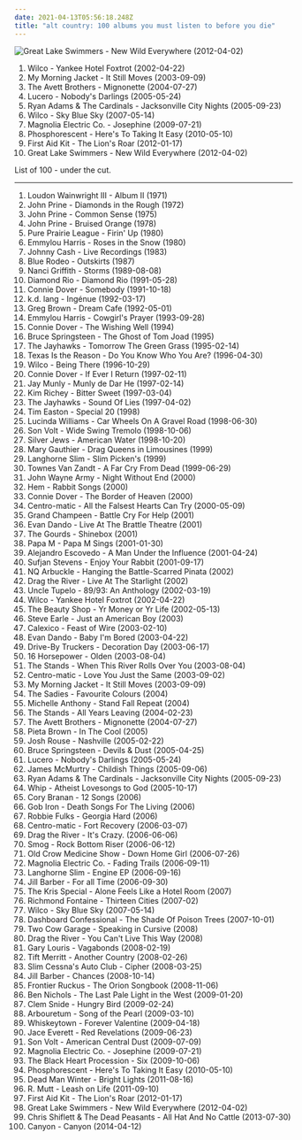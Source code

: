 ```yaml
---
date: 2021-04-13T05:56:18.248Z
title: "alt country: 100 albums you must listen to before you die"
---
```

![Great Lake Swimmers - New Wild Everywhere (2012-04-02)](http://coverartarchive.org/release/3d67f630-15d5-4a80-a6b7-fedbd85965cb/3846383791-500.jpg "Great Lake Swimmers - New Wild Everywhere (2012-04-02)")
<ol class="albums">
<li data-cover="http://coverartarchive.org/release/667f92d8-2ea5-49fd-914b-54f955622ea9/3636036495-500.jpg" data-tags="indie, alt-country" role="button">Wilco - Yankee Hotel Foxtrot (2002-04-22)</li>
<li data-cover="https://img.discogs.com/VJB1rFlOG6ZH8Uq_T0r9BxdfUTQ=/fit-in/600x595/filters:strip_icc():format(jpeg):mode_rgb():quality(90)/discogs-images/R-7107450-1433888454-3100.jpeg.jpg" data-tags="2003, rock" role="button">My Morning Jacket - It Still Moves (2003-09-09)</li>
<li data-cover="http://coverartarchive.org/release/a573d1b4-528b-479f-bdc7-47fbaecaa55a/22168138576-500.jpg" data-tags="folk" role="button">The Avett Brothers - Mignonette (2004-07-27)</li>
<li data-cover="https://img.discogs.com/cF-rcH_dZJjoANDvO30Aoad0KrM=/fit-in/600x600/filters:strip_icc():format(jpeg):mode_rgb():quality(90)/discogs-images/R-5977748-1561111193-8154.jpeg.jpg" data-tags="rock, alt-country, alt country, southern rock, memphis, emt album 2005, good album, my top albums, memphis punk, allmusicl" role="button">Lucero - Nobody's Darlings (2005-05-24)</li>
<li data-cover="http://coverartarchive.org/release/defa1d7d-348e-4398-a155-1a3229201972/15459826827-500.jpg" data-tags="rock, singer-songwriter, alt-country, ryan adams" role="button">Ryan Adams & The Cardinals - Jacksonville City Nights (2005-09-23)</li>
<li data-cover="https://img.discogs.com/5-3xRWkZEVMFuGiugonN3mHExrE=/fit-in/600x608/filters:strip_icc():format(jpeg):mode_rgb():quality(90)/discogs-images/R-1178632-1472822902-4865.jpeg.jpg" data-tags="indie" role="button">Wilco - Sky Blue Sky (2007-05-14)</li>
<li data-cover="http://coverartarchive.org/release/0df19cac-877c-4dae-9c09-83f1509ee181/21009277200-500.jpg" data-tags="indie, alt country" role="button">Magnolia Electric Co. - Josephine (2009-07-21)</li>
<li data-cover="https://img.discogs.com/l7LWi0aZ5pDiIOYrw_f7axpg3tM=/fit-in/592x600/filters:strip_icc():format(jpeg):mode_rgb():quality(90)/discogs-images/R-2259033-1288908723.jpeg.jpg" data-tags="folk" role="button">Phosphorescent - Here's To Taking It Easy (2010-05-10)</li>
<li data-cover="http://coverartarchive.org/release/dd28bdf0-4610-49ac-97db-800dcff5cca6/10744966085-500.jpg" data-tags="folk" role="button">First Aid Kit - The Lion's Roar (2012-01-17)</li>
<li data-cover="http://coverartarchive.org/release/3d67f630-15d5-4a80-a6b7-fedbd85965cb/3846383791-500.jpg" data-tags="indie, folk, alt country, remember, nettwerk records" role="button">Great Lake Swimmers - New Wild Everywhere (2012-04-02)</li>
</ol>
List of 100 - under the cut.
<!-- more -->

_________________

<ol class="albums">
<li data-cover="https://img.discogs.com/Ts9y6Sn0VUdDgU97HmHo22OjEfM=/fit-in/600x601/filters:strip_icc():format(jpeg):mode_rgb():quality(90)/discogs-images/R-1734928-1450028060-9608.jpeg.jpg" data-tags="folk, singer-songwriter" role="button">
Loudon Wainwright III - Album II (1971)
</li>
<li data-cover="http://coverartarchive.org/release/bfe6e047-1b4c-3cee-ad79-a743bc6cf804/20623901363-500.jpg" data-tags="alt-country" role="button">
John Prine - Diamonds in the Rough (1972)
</li>
<li data-cover="http://coverartarchive.org/release/64bf6170-793e-3614-8330-1d6e61576375/4202547805-500.jpg" data-tags="70s, folk, singer-songwriter, americana, alt country, the poets, the harrisburg family band, lorcas" role="button">
John Prine - Common Sense (1975)
</li>
<li data-cover="http://coverartarchive.org/release/5bb6f0bd-e15d-4865-bfb4-b8f9bde7ef8d/4490601457-500.jpg" data-tags="singer-songwriter" role="button">
John Prine - Bruised Orange (1978)
</li>
<li data-cover="http://coverartarchive.org/release/1fae5a21-2474-46fc-b523-dc01f33ec831/11550639124-500.jpg" data-tags="country, progressive rock, alt country, got it on 8 track" role="button">
Pure Prairie League - Firin' Up (1980)
</li>
<li data-cover="http://coverartarchive.org/release/88004f16-f3dc-4b1c-8743-f3e333dfa64e/4398575297-500.jpg" data-tags="country" role="button">
Emmylou Harris - Roses in the Snow (1980)
</li>
<li data-cover="https://img.discogs.com/xEC6PTp-Hk_BYcLWIkWyXTS36cE=/fit-in/300x295/filters:strip_icc():format(jpeg):mode_rgb():quality(90)/discogs-images/R-1374227-1438841855-6718.jpeg.jpg" data-tags="country, alt country, duble karisik" role="button">
Johnny Cash - Live Recordings (1983)
</li>
<li data-cover="http://coverartarchive.org/release/9b3e8c3e-5cdd-4e50-b448-fde6e05c72d3/4543193438-500.jpg" data-tags="alt country" role="button">
Blue Rodeo - Outskirts (1987)
</li>
<li data-cover="http://coverartarchive.org/release/cc981624-dbfc-427b-964f-340e8de16770/15844572766-500.jpg" data-tags="female vocalists, country" role="button">
Nanci Griffith - Storms (1989-08-08)
</li>
<li data-cover="http://coverartarchive.org/release/340d816c-16ef-4227-82db-95e4f91b3964/28736823539-500.jpg" data-tags="country" role="button">
Diamond Rio - Diamond Rio (1991-05-28)
</li>
<li data-cover="http://coverartarchive.org/release/d06fbcd0-8ee6-4d68-9a84-fd1ba3048c09/10574059188-500.jpg" data-tags="alt country" role="button">
Connie Dover - Somebody (1991-10-18)
</li>
<li data-cover="http://coverartarchive.org/release/bcea85cd-6bf6-4e35-bf57-63b24bd193e3/2686537879-500.jpg" data-tags="singer-songwriter, female vocalist, kd lang" role="button">
k.d. lang - Ingénue (1992-03-17)
</li>
<li data-cover="http://coverartarchive.org/release/41f653f9-234a-4f89-8922-f7843186db51/26864197833-500.jpg" data-tags="folk" role="button">
Greg Brown - Dream Cafe (1992-05-01)
</li>
<li data-cover="https://img.discogs.com/fyoDS43t0DpEHgGYOWdvXjj5NTU=/fit-in/551x551/filters:strip_icc():format(jpeg):mode_rgb():quality(90)/discogs-images/R-3781371-1344171603-5524.jpeg.jpg" data-tags="folk" role="button">
Emmylou Harris - Cowgirl's Prayer (1993-09-28)
</li>
<li data-cover="http://coverartarchive.org/release/226c7e34-bd9c-4acf-bcb6-0f98798fed09/10574050281-500.jpg" data-tags="alt country, quik wanted, white cliffs of, from celtic circle 2" role="button">
Connie Dover - The Wishing Well (1994)
</li>
<li data-cover="http://coverartarchive.org/release/f6403fc4-2225-41f0-b006-69461fe3d4d7/6753474012-500.jpg" data-tags="rock, singer-songwriter, 90s, folk, folk rock" role="button">
Bruce Springsteen - The Ghost of Tom Joad (1995)
</li>
<li data-cover="http://coverartarchive.org/release/b402178b-e511-4340-9002-3dc2cbe31b5b/24710309425-500.jpg" data-tags="alt-country, americana" role="button">
The Jayhawks - Tomorrow The Green Grass (1995-02-14)
</li>
<li data-cover="http://coverartarchive.org/release/a2dee556-67c1-413e-9084-b0e03ad2f648/16938821333-500.jpg" data-tags="emo" role="button">
Texas Is the Reason - Do You Know Who You Are? (1996-04-30)
</li>
<li data-cover="http://coverartarchive.org/release/d18b273a-4987-4594-a4db-419454c7e113/2013460549-500.jpg" data-tags="alt-country, 90s" role="button">
Wilco - Being There (1996-10-29)
</li>
<li data-cover="http://coverartarchive.org/release/f380beae-072c-46a8-bbf6-343ff7e321b0/10574069180-500.jpg" data-tags="alt country" role="button">
Connie Dover - If Ever I Return (1997-02-11)
</li>
<li data-cover="http://coverartarchive.org/release/7466b2ea-f91c-4ab6-9d33-89b36b35adee/26371846608-500.jpg" data-tags="americana, alt-country, indie folk, alt country, gothic country, progressive bluesgrass" role="button">
Jay Munly - Munly de Dar He (1997-02-14)
</li>
<li data-cover="https://img.discogs.com/tGN-rFhS_ryVhVjmxou3VMWJ4TY=/fit-in/600x608/filters:strip_icc():format(jpeg):mode_rgb():quality(90)/discogs-images/R-5294839-1478651175-5814.jpeg.jpg" data-tags="listenmellow" role="button">
Kim Richey - Bitter Sweet (1997-03-04)
</li>
<li data-cover="http://coverartarchive.org/release/57ae7578-e4c9-4f20-9c31-6085597843a5/16096999009-500.jpg" data-tags="americana" role="button">
The Jayhawks - Sound Of Lies (1997-04-02)
</li>
<li data-cover="http://coverartarchive.org/release/3daf501f-0d66-4018-8280-2b3c9c4b1e7d/10705290162-500.jpg" data-tags="alt country, singer songwriter, good album" role="button">
Tim Easton - Special 20 (1998)
</li>
<li data-cover="http://coverartarchive.org/release/36876f89-c7fb-4b08-87ac-8f4f82bfd02e/6139546167-500.jpg" data-tags="alt-country" role="button">
Lucinda Williams - Car Wheels On A Gravel Road (1998-06-30)
</li>
<li data-cover="http://coverartarchive.org/release/8560a8ba-59fe-4b43-855f-7061a08c95f6/5262525500-500.jpg" data-tags="americana" role="button">
Son Volt - Wide Swing Tremolo (1998-10-06)
</li>
<li data-cover="https://img.discogs.com/n0rEsIRhAgZo9rDRLCP6Y3WxgnA=/fit-in/170x170/filters:strip_icc():format(jpeg):mode_rgb():quality(90)/discogs-images/R-368162-1104497072.jpg.jpg" data-tags="indie, 90s" role="button">
Silver Jews - American Water (1998-10-20)
</li>
<li data-cover="http://coverartarchive.org/release/ba62578d-6e37-462c-99a9-561fb60b14ca/24754125331-500.jpg" data-tags="singer-songwriter, acoustic, americana" role="button">
Mary Gauthier - Drag Queens in Limousines (1999)
</li>
<li data-cover="http://coverartarchive.org/release/0ae8f529-abf4-4766-8555-c0c982e9f809/13606920230-500.jpg" data-tags="folk, singer-songwriter, americana, alt country, the poets, the harrisburg family band, lorcas" role="button">
Langhorne Slim - Slim Picken's (1999)
</li>
<li data-cover="http://coverartarchive.org/release/45d16e51-18a6-3dff-8125-b69c5e4d38ea/5058926689-500.jpg" data-tags="folk, singer-songwriter, americana, alt country, the poets, the harrisburg family band" role="button">
Townes Van Zandt - A Far Cry From Dead (1999-06-29)
</li>
<li data-cover="http://coverartarchive.org/release/d71eb27c-9d30-49ff-b3cb-a875aab29903/16196036728-500.jpg" data-tags="rockabilly, lo-fi, americana, garage, alt country, cowpunk, sleaze, insurgent country" role="button">
John Wayne Army - Night Without End (2000)
</li>
<li data-cover="https://img.discogs.com/mzrlfh0QWWb39FzQZz6tWxtTFdg=/fit-in/600x600/filters:strip_icc():format(jpeg):mode_rgb():quality(90)/discogs-images/R-958023-1177482020.jpeg.jpg" data-tags="female vocalists" role="button">
Hem - Rabbit Songs (2000)
</li>
<li data-cover="http://coverartarchive.org/release/a057fffa-6c96-467b-9c08-6563c56350f6/10574045532-500.jpg" data-tags="irish" role="button">
Connie Dover - The Border of Heaven (2000)
</li>
<li data-cover="https://img.discogs.com/ui5Ze89iJMBUJjfVrmMZh9vQS7o=/fit-in/500x500/filters:strip_icc():format(jpeg):mode_rgb():quality(90)/discogs-images/R-2003111-1257923133.jpeg.jpg" data-tags="alt country" role="button">
Centro-matic - All the Falsest Hearts Can Try (2000-05-09)
</li>
<li data-cover="http://coverartarchive.org/release/45151f8d-0f40-4af2-ad4a-f8a7bbbca12d/20034074605-500.jpg" data-tags="indie, rock, alternative, indie rock, americana, alt-country, alt country, 00s, new bands, drive-by truckers, band records" role="button">
Grand Champeen - Battle Cry For Help (2001)
</li>
<li data-cover="http://coverartarchive.org/release/7bbb9f71-b93f-4089-a1e7-2cb1422ca12c/24026767881-500.jpg" data-tags="indie, singer-songwriter, americana, mellow, alt country, the poets, the harrisburg family band, lorcas" role="button">
Evan Dando - Live At The Brattle Theatre (2001)
</li>
<li data-cover="http://coverartarchive.org/release/751d8589-cd1f-4bdb-b4c5-505d967ee074/9436028709-500.jpg" data-tags="country, americana, alt-country" role="button">
The Gourds - Shinebox (2001)
</li>
<li data-cover="https://img.discogs.com/Ai_QvcFk56yB1czGmriOvA2BIm8=/fit-in/600x600/filters:strip_icc():format(jpeg):mode_rgb():quality(90)/discogs-images/R-788865-1335694703.jpeg.jpg" data-tags="alternative country" role="button">
Papa M - Papa M Sings (2001-01-30)
</li>
<li data-cover="http://coverartarchive.org/release/0a805b94-52b6-4c74-8eff-744d213f9d2e/23131353441-500.jpg" data-tags="rock, singer-songwriter, americana" role="button">
Alejandro Escovedo - A Man Under the Influence (2001-04-24)
</li>
<li data-cover="http://coverartarchive.org/release/dab7d7c9-2830-4acc-9534-72dbf1f022eb/2655230441-500.jpg" data-tags="electronic" role="button">
Sufjan Stevens - Enjoy Your Rabbit (2001-09-17)
</li>
<li data-cover="https://img.discogs.com/h0G57DVShElfCApQzRQppn0DpDo=/fit-in/400x400/filters:strip_icc():format(jpeg):mode_rgb():quality(90)/discogs-images/R-1683551-1236686839.jpeg.jpg" data-tags="alt country" role="button">
NQ Arbuckle - Hanging the Battle-Scarred Pinata (2002)
</li>
<li data-cover="https://img.discogs.com/P_vH3HmenRo7qYUmVfqmjjOMyWw=/fit-in/200x200/filters:strip_icc():format(jpeg):mode_rgb():quality(90)/discogs-images/R-4607714-1369782438-7689.jpeg.jpg" data-tags="alt-country, live, alt country, colorado, allmusicd" role="button">
Drag the River - Live At The Starlight (2002)
</li>
<li data-cover="http://coverartarchive.org/release/7526f28a-fd50-46b5-8913-7b4b0c337ba7/4138111728-500.jpg" data-tags="country, alt country" role="button">
Uncle Tupelo - 89/93: An Anthology (2002-03-19)
</li>
<li data-cover="http://coverartarchive.org/release/667f92d8-2ea5-49fd-914b-54f955622ea9/3636036495-500.jpg" data-tags="indie, alt-country" role="button">
Wilco - Yankee Hotel Foxtrot (2002-04-22)
</li>
<li data-cover="https://img.discogs.com/k7XG-KXrwb5mcSzg6HRO4-Dj_pE=/fit-in/600x590/filters:strip_icc():format(jpeg):mode_rgb():quality(90)/discogs-images/R-4278338-1469722738-7823.jpeg.jpg" data-tags="alt country, acoustic punk rock" role="button">
The Beauty Shop - Yr Money or Yr Life (2002-05-13)
</li>
<li data-cover="http://coverartarchive.org/release/a3c13a41-d38a-4139-8a0d-dcb9224ac57e/18412098414-500.jpg" data-tags="country, folk, singer-songwriter, americana, alt-country, political, alt country, 2000s, killforpeace, the poets, the harrisburg family band" role="button">
Steve Earle - Just an American Boy (2003)
</li>
<li data-cover="http://coverartarchive.org/release/1d22deda-5427-4b32-83c3-d36a369c2070/15971902789-500.jpg" data-tags="americana" role="button">
Calexico - Feast of Wire (2003-02-10)
</li>
<li data-cover="http://coverartarchive.org/release/aa51c84c-d61f-37e3-b285-241a2a89a4bd/15549971613-500.jpg" data-tags="folk" role="button">
Evan Dando - Baby I'm Bored (2003-04-22)
</li>
<li data-cover="http://coverartarchive.org/release/15f53c91-d9c0-40b0-920f-cc62cdfb63eb/15448153144-500.jpg" data-tags="southern rock, alt-country" role="button">
Drive-By Truckers - Decoration Day (2003-06-17)
</li>
<li data-cover="http://coverartarchive.org/release/d636f961-13b9-35a7-834b-52431d503892/1966538853-500.jpg" data-tags="alt-country, post-punk" role="button">
16 Horsepower - Olden (2003-08-04)
</li>
<li data-cover="https://img.discogs.com/ZvtOFrDrTzxj6A3zW6eFwrRh_nM=/fit-in/600x465/filters:strip_icc():format(jpeg):mode_rgb():quality(90)/discogs-images/R-1192051-1558194527-8215.mpo.jpg" data-tags="indie, uk, alt country, liverpool, the stands, howie payne, howard eliott payne" role="button">
The Stands - When This River Rolls Over You (2003-08-04)
</li>
<li data-cover="http://coverartarchive.org/release/9d881edb-525b-338e-8ac3-f676ae62a0bd/18894776797-500.jpg" data-tags="americana, alt-country, alt country, apricot, centro fuzz, new americana, american indie, the dc - 00s, b2003, the poets, alt-cr, the harrisburg family band" role="button">
Centro-matic - Love You Just the Same (2003-09-02)
</li>
<li data-cover="https://img.discogs.com/VJB1rFlOG6ZH8Uq_T0r9BxdfUTQ=/fit-in/600x595/filters:strip_icc():format(jpeg):mode_rgb():quality(90)/discogs-images/R-7107450-1433888454-3100.jpeg.jpg" data-tags="2003, rock" role="button">
My Morning Jacket - It Still Moves (2003-09-09)
</li>
<li data-cover="http://coverartarchive.org/release/c4754ba5-6ebe-49ac-8864-a016dfbb1aa7/22020134807-500.jpg" data-tags="canadian, psychedelic, alt-country" role="button">
The Sadies - Favourite Colours (2004)
</li>
<li data-cover="http://coverartarchive.org/release/684784f5-2572-4b66-a8b0-09cc650cc8b0/24771348197-500.jpg" data-tags="indie pop, singer-songwriter, americana, alt country, female artists, roots rock" role="button">
Michelle Anthony - Stand Fall Repeat (2004)
</li>
<li data-cover="https://img.discogs.com/Ll4UmHzi8za-g1vIYRxqR4pnTTY=/fit-in/600x586/filters:strip_icc():format(jpeg):mode_rgb():quality(90)/discogs-images/R-509839-1605614053-3155.jpeg.jpg" data-tags="indie, liverpool" role="button">
The Stands - All Years Leaving (2004-02-23)
</li>
<li data-cover="http://coverartarchive.org/release/a573d1b4-528b-479f-bdc7-47fbaecaa55a/22168138576-500.jpg" data-tags="folk" role="button">
The Avett Brothers - Mignonette (2004-07-27)
</li>
<li data-cover="https://img.discogs.com/1M-d1xk5PA1Gi9FXykK_zeHolUo=/fit-in/546x549/filters:strip_icc():format(jpeg):mode_rgb():quality(90)/discogs-images/R-491879-1286969447.jpeg.jpg" data-tags="female vocalists, singer-songwriter" role="button">
Pieta Brown - In The Cool (2005)
</li>
<li data-cover="http://coverartarchive.org/release/a6d8c013-997d-4858-8d87-00f823b49771/19888930029-500.jpg" data-tags="singer-songwriter" role="button">
Josh Rouse - Nashville (2005-02-22)
</li>
<li data-cover="http://coverartarchive.org/release/dd145ca9-034b-4c1f-b743-507267b1b85e/23678926503-500.jpg" data-tags="rock, singer-songwriter" role="button">
Bruce Springsteen - Devils & Dust (2005-04-25)
</li>
<li data-cover="https://img.discogs.com/cF-rcH_dZJjoANDvO30Aoad0KrM=/fit-in/600x600/filters:strip_icc():format(jpeg):mode_rgb():quality(90)/discogs-images/R-5977748-1561111193-8154.jpeg.jpg" data-tags="rock, alt-country, alt country, southern rock, memphis, emt album 2005, good album, my top albums, memphis punk, allmusicl" role="button">
Lucero - Nobody's Darlings (2005-05-24)
</li>
<li data-cover="https://img.discogs.com/7GgSkS-kefa3tjaalvpL_ltclqY=/fit-in/300x300/filters:strip_icc():format(jpeg):mode_rgb():quality(90)/discogs-images/R-3573831-1335818875.jpeg.jpg" data-tags="singer-songwriter, country, alt-country" role="button">
James McMurtry - Childish Things (2005-09-06)
</li>
<li data-cover="http://coverartarchive.org/release/defa1d7d-348e-4398-a155-1a3229201972/15459826827-500.jpg" data-tags="rock, singer-songwriter, alt-country, ryan adams" role="button">
Ryan Adams & The Cardinals - Jacksonville City Nights (2005-09-23)
</li>
<li data-cover="https://img.discogs.com/qM2JzhjRM2dIC7Oj22yYLS3oLCo=/fit-in/600x533/filters:strip_icc():format(jpeg):mode_rgb():quality(90)/discogs-images/R-611529-1541683604-9723.jpeg.jpg" data-tags="alt country, check later" role="button">
Whip - Atheist Lovesongs to God (2005-10-17)
</li>
<li data-cover="https://img.discogs.com/fxk4j1k-ofkUfAvw7C6r7Rc6J0c=/fit-in/425x425/filters:strip_icc():format(jpeg):mode_rgb():quality(90)/discogs-images/R-6247724-1414700393-9129.jpeg.jpg" data-tags="alternative country, memphis" role="button">
Cory Branan - 12 Songs (2006)
</li>
<li data-cover="http://coverartarchive.org/release/9920801d-9554-4484-83ec-d98351651597/10720301779-500.jpg" data-tags="alt-cr" role="button">
Gob Iron - Death Songs For The Living (2006)
</li>
<li data-cover="http://coverartarchive.org/release/528c9a68-b509-47e5-aeee-abb9525a732d/7120805188-500.jpg" data-tags="country, alternative country" role="button">
Robbie Fulks - Georgia Hard (2006)
</li>
<li data-cover="http://coverartarchive.org/release/ad3bdaf3-12bb-4ba5-b48b-41848c9d7598/28249558241-500.jpg" data-tags="rock, americana, alt-country, alt country, the harrisburg family band, band records" role="button">
Centro-matic - Fort Recovery (2006-03-07)
</li>
<li data-cover="https://img.discogs.com/9PciA1TRn9xh9a9lBOI0bnvtD8M=/fit-in/600x600/filters:strip_icc():format(jpeg):mode_rgb():quality(90)/discogs-images/R-3454088-1531958124-7354.jpeg.jpg" data-tags="pedal steel, 8 out of 10" role="button">
Drag the River - It's Crazy. (2006-06-06)
</li>
<li data-cover="https://img.discogs.com/lB3Ai7YX6CV320MJMzzH0aIFqRw=/fit-in/600x528/filters:strip_icc():format(jpeg):mode_rgb():quality(90)/discogs-images/R-1960491-1255146242.jpeg.jpg" data-tags="alt country, austin, loving-melancholy-sweet" role="button">
Smog - Rock Bottom Riser (2006-06-12)
</li>
<li data-cover="http://coverartarchive.org/release/857f89b3-6573-4d61-becf-237874914397/4113163039-500.jpg" data-tags="american roots" role="button">
Old Crow Medicine Show - Down Home Girl (2006-07-26)
</li>
<li data-cover="https://img.discogs.com/Y7f1_Rw6oY7uLi7SFUEiP83VYJA=/fit-in/500x500/filters:strip_icc():format(jpeg):mode_rgb():quality(90)/discogs-images/R-776138-1576587513-7678.jpeg.jpg" data-tags="folk, americana, 00s, folk-country" role="button">
Magnolia Electric Co. - Fading Trails (2006-09-11)
</li>
<li data-cover="http://coverartarchive.org/release/ae3d6172-0916-44c7-9197-a357f276196f/11742130167-500.jpg" data-tags="alt country, emusic" role="button">
Langhorne Slim - Engine EP (2006-09-16)
</li>
<li data-cover="http://coverartarchive.org/release/415e9858-4778-4e59-b425-f3ef49a53969/17545285494-500.jpg" data-tags="female vocalists, canadian" role="button">
Jill Barber - For all Time (2006-09-30)
</li>
<li data-cover="https://via.placeholder.com/450" data-tags="alt country" role="button">
The Kris Special - Alone Feels Like a Hotel Room (2007)
</li>
<li data-cover="https://img.discogs.com/O55sVATz4rN_J3xarQKi6d2Xwo4=/fit-in/600x589/filters:strip_icc():format(jpeg):mode_rgb():quality(90)/discogs-images/R-1636135-1490076964-8196.jpeg.jpg" data-tags="alt-country" role="button">
Richmond Fontaine - Thirteen Cities (2007-02)
</li>
<li data-cover="https://img.discogs.com/5-3xRWkZEVMFuGiugonN3mHExrE=/fit-in/600x608/filters:strip_icc():format(jpeg):mode_rgb():quality(90)/discogs-images/R-1178632-1472822902-4865.jpeg.jpg" data-tags="indie" role="button">
Wilco - Sky Blue Sky (2007-05-14)
</li>
<li data-cover="https://img.discogs.com/WOF7raIoLouZaJKqPANneAjx6o8=/fit-in/500x500/filters:strip_icc():format(jpeg):mode_rgb():quality(90)/discogs-images/R-3999652-1351882712-6546.jpeg.jpg" data-tags="acoustic" role="button">
Dashboard Confessional - The Shade Of Poison Trees (2007-10-01)
</li>
<li data-cover="https://img.discogs.com/O0uPhF6iQLMTbEv3yCqO12zosNY=/fit-in/300x300/filters:strip_icc():format(jpeg):mode_rgb():quality(90)/discogs-images/R-2900172-1306342981.jpeg.jpg" data-tags="alt-country, southern rock" role="button">
Two Cow Garage - Speaking in Cursive (2008)
</li>
<li data-cover="https://img.discogs.com/kZSVPN1P9lDEAwtamlRxpLyG5hs=/fit-in/300x300/filters:strip_icc():format(jpeg):mode_rgb():quality(90)/discogs-images/R-2238494-1271625663.jpeg.jpg" data-tags="country, americana, alt-country, colorado" role="button">
Drag the River - You Can't Live This Way (2008)
</li>
<li data-cover="http://coverartarchive.org/release/29e1adee-eb33-4668-b995-42a8c2161202/22038098400-500.jpg" data-tags="alt country, 00s" role="button">
Gary Louris - Vagabonds (2008-02-19)
</li>
<li data-cover="http://coverartarchive.org/release/3535eae4-1447-4f66-af70-1ef173837db5/16252640451-500.jpg" data-tags="country, alt-country" role="button">
Tift Merritt - Another Country (2008-02-26)
</li>
<li data-cover="http://coverartarchive.org/release/e0655004-230d-4448-b261-57e8d519b421/16226403581-500.jpg" data-tags="alternative, americana, alt-country, alt country" role="button">
Slim Cessna's Auto Club - Cipher (2008-03-25)
</li>
<li data-cover="https://img.discogs.com/kP8r0DGlfsLTy9FE04lS7pLdCXo=/fit-in/600x526/filters:strip_icc():format(jpeg):mode_rgb():quality(90)/discogs-images/R-2466582-1378665989-3391.jpeg.jpg" data-tags="female vocalists" role="button">
Jill Barber - Chances (2008-10-14)
</li>
<li data-cover="https://img.discogs.com/TUfQkERJ6yvV0v9O8vvnzpufOoI=/fit-in/600x533/filters:strip_icc():format(jpeg):mode_rgb():quality(90)/discogs-images/R-9215263-1476804459-3464.jpeg.jpg" data-tags="folk, alt-country, 00s" role="button">
Frontier Ruckus - The Orion Songbook (2008-11-06)
</li>
<li data-cover="http://coverartarchive.org/release/3ebc7ec9-f9d1-4597-9d84-e1aaf6769241/12532860738-500.jpg" data-tags="rock, country, alternative, folk, alt country, boners, 10 out of 10, alt-cr" role="button">
Ben Nichols - The Last Pale Light in the West (2009-01-20)
</li>
<li data-cover="https://img.discogs.com/Je95mkzGpZm9Fgz5a3Lqae-XVU4=/fit-in/472x474/filters:strip_icc():format(jpeg):mode_rgb():quality(90)/discogs-images/R-1756909-1241368042.jpeg.jpg" data-tags="indie, alternative, alt-country, alt country, 00s, rem, drive-by truckers, allmusicc, band records" role="button">
Clem Snide - Hungry Bird (2009-02-24)
</li>
<li data-cover="http://coverartarchive.org/release/9360a785-a51a-460c-a00a-e9c1d8939c84/3946906870-500.jpg" data-tags="alternative, alt country, country rock, alternative country, 00s, apricot, rustic, american indie, drive-by truckers, band records, chaser iii" role="button">
Arbouretum - Song of the Pearl (2009-03-10)
</li>
<li data-cover="https://img.discogs.com/w0G-mexekfXK-8Rwtro-pxh3BCs=/fit-in/600x600/filters:strip_icc():format(jpeg):mode_rgb():quality(90)/discogs-images/R-1741571-1525548593-2271.jpeg.jpg" data-tags="alternative, alternative rock, americana, 90s, male vocalists, alt country, alt rock" role="button">
Whiskeytown - Forever Valentine (2009-04-18)
</li>
<li data-cover="http://coverartarchive.org/release/35d8d5a1-b2c4-4a68-8325-3279c6c11f65/17653240314-500.jpg" data-tags="jace everett" role="button">
Jace Everett - Red Revelations (2009-06-23)
</li>
<li data-cover="https://img.discogs.com/mbMhh10eVtNzKKIUzf8ceWzs7oo=/fit-in/600x552/filters:strip_icc():format(jpeg):mode_rgb():quality(90)/discogs-images/R-3288267-1512563311-7222.jpeg.jpg" data-tags="americana" role="button">
Son Volt - American Central Dust (2009-07-09)
</li>
<li data-cover="http://coverartarchive.org/release/0df19cac-877c-4dae-9c09-83f1509ee181/21009277200-500.jpg" data-tags="indie, alt country" role="button">
Magnolia Electric Co. - Josephine (2009-07-21)
</li>
<li data-cover="https://img.discogs.com/qr4MmU4OCmRL8ae-TPhSuxR6Vkg=/fit-in/400x400/filters:strip_icc():format(jpeg):mode_rgb():quality(90)/discogs-images/R-1957537-1269820645.jpeg.jpg" data-tags="alternative, folk, blues, american, alt country, san diego, folk-blues, music i tried but didnt like" role="button">
The Black Heart Procession - Six (2009-10-06)
</li>
<li data-cover="https://img.discogs.com/l7LWi0aZ5pDiIOYrw_f7axpg3tM=/fit-in/592x600/filters:strip_icc():format(jpeg):mode_rgb():quality(90)/discogs-images/R-2259033-1288908723.jpeg.jpg" data-tags="folk" role="button">
Phosphorescent - Here's To Taking It Easy (2010-05-10)
</li>
<li data-cover="http://coverartarchive.org/release/3c2eb578-f6e1-4b2c-8151-ae2d809a402b/13142591908-500.jpg" data-tags="americana" role="button">
Dead Man Winter - Bright Lights (2011-08-16)
</li>
<li data-cover="https://img.discogs.com/Dik0zO6N8CvqzLmW08nYSdPi-oc=/fit-in/600x600/filters:strip_icc():format(jpeg):mode_rgb():quality(90)/discogs-images/R-16383534-1607418958-7067.jpeg.jpg" data-tags="americana, alt-country, rock and roll, alt country, alternative country, chicago, roots rock, milwaukee, no depression, alt.country, american rock, this is american music, avalanche, post hitching post, post card, post cards from hell" role="button">
R. Mutt - Leash on Life (2011-09-10)
</li>
<li data-cover="http://coverartarchive.org/release/dd28bdf0-4610-49ac-97db-800dcff5cca6/10744966085-500.jpg" data-tags="folk" role="button">
First Aid Kit - The Lion's Roar (2012-01-17)
</li>
<li data-cover="http://coverartarchive.org/release/3d67f630-15d5-4a80-a6b7-fedbd85965cb/3846383791-500.jpg" data-tags="indie, folk, alt country, remember, nettwerk records" role="button">
Great Lake Swimmers - New Wild Everywhere (2012-04-02)
</li>
<li data-cover="http://coverartarchive.org/release/359f3ecd-a4db-4655-850a-7307b35314f9/4933162872-500.jpg" data-tags="country, alt country" role="button">
Chris Shiflett & The Dead Peasants - All Hat And No Cattle (2013-07-30)
</li>
<li data-cover="http://coverartarchive.org/release/2be73b2f-ddab-44c3-bb59-c7f9339b2ad9/7914195150-500.jpg" data-tags="indie" role="button">
Canyon - Canyon (2014-04-12)
</li>
</ol>